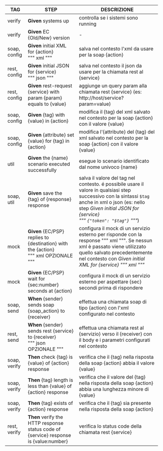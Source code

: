 | TAG          | STEP                                                                                      | DESCRIZIONE                                                                                                                                                                                                                    |
|--------------|-------------------------------------------------------------------------------------------|--------------------------------------------------------------------------------------------------------------------------------------------------------------------------------------------------------------------------------|
| verify       | **Given** systems up                                                                      | controlla se i sistemi sono running                                                                                                                                                                                            |                                                          
| verify       | **Given** EC {Old/New} version                                                            | -                                                                                                                                                                                                                              |                                                
| soap, config | **Given** initial XML for {action}   <br/>""" xml """                                     | salva nel contesto l'xml da usare per la soap {action}                                                                                                                                                                         |                            
| rest, config | **Given** initial JSON for {service} <br/> """ json """                                   | salva nel contesto il json da usare per la chiamata rest al {service}                                                                                                                                                          |                                      
| rest, config | **Given** rest-request {service} with param {param} equals to {value}                     | aggiunge un query param alla chiamata rest {service} (es: http://host/service?param=value)                                                                                                                                     |         
| soap, config | **Given** {tag} with {value} in {action}                                                  | modifica il {tag} del xml salvato nel contesto per la soap {action} con il valore {value}                                                                                                                                      |                                     
| soap, config | **Given** {attribute} set {value} for {tag} in {action}                                   | modifica l'{attribute} del {tag} del xml salvato nel contesto per la soap {action} con il valore {value}                                                                                                                       |                      
| util         | **Given** the {name} scenario executed successfully                                       | esegue lo scenario identificato dal nome univoco {name}                                                                                                                                                                        |                               
| soap, util   | **Given** save the {tag} of {response} response                                           | salva il valore del tag nel contesto. é possibile usare il valore in qualsiasi step successivo con la sintassi `$tag` anche in xml o json (es: nello step _Given initial JSON for {service} <br/>""" `{"token": "$tag"}` """_) |                             
| mock         | **Given** {EC/PSP} replies to {destination} with the {action}  <br/>""" xml OPZIONALE """ | configura il mock di un servizio esterno per risponde con la response """ xml """. Se nessun xml è passato viene utilizzato quello salvato precedentemente nel contesto con _Given initial XML for {service} """ xml """_      |                   
| mock         | **Given** {EC/PSP} wait for {sec:number} seconds at {action}                              | configura il mock di un servizio esterno per aspettare {sec} secondi prima di rispondere                                                                                                                                       |
| soap, send   | **When** {sender} sends soap {soap_action} to {receiver}                                  | effettua una chiamata soap di tipo {action} con l'xml configurato nel contesto                                                                                                                                                 |                      
| rest, send   | **When** {sender} sends rest {service} to {receiver}<br/> """ json OPZIONALE """          | effettua una chiamata rest al {servizio} verso il {receiver} con il body e  i parametri configurati nel contesto                                                                                                               |                          
| soap, verify | **Then** check {tag} is {value} of {action} response                                      | verifica che il {tag} nella risposta della soap {action} abbia il valore {value}                                                                                                                                               |                          
| soap, verify | **Then** {tag} length is less than {value} of {action} response                           | verifica che il valore del {tag} nella risposta della soap {action} abbia una lunghezza minore di {value}                                                                                                                      |               
| soap, verify | **Then** {tag} exists of {action} response                                                | verifica che il {tag} sia presente nella risposta della soap {action}                                                                                                                                                          |                                    
| rest, verify | **Then** verify the HTTP response status code of {service} response is {value:number}     | verifica lo status code della chiamata rest {service}                                                                                                                                                                          | 
